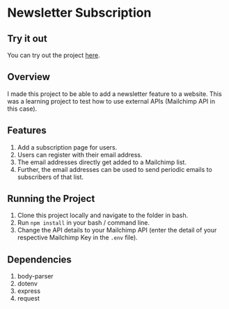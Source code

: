 # Newsletter Subscription

## Try it out
You can try out the project [here](https://newsletter-production-53cd.up.railway.app/).

## Overview
I made this project to be able to add a newsletter feature to a website. This was a learning project to test how to use external APIs (Mailchimp API in this case).

## Features
1. Add a subscription page for users.
2. Users can register with their email address.
3. The email addresses directly get added to a Mailchimp list.
4. Further, the email addresses can be used to send periodic emails to subscribers of that list.

## Running the Project
1. Clone this project locally and navigate to the folder in bash.
2. Run `npm install` in your bash / command line.
3. Change the API details to your Mailchimp API (enter the detail of your respective Mailchimp Key in the `.env` file).

## Dependencies
1. body-parser
2. dotenv
3. express
4. request
